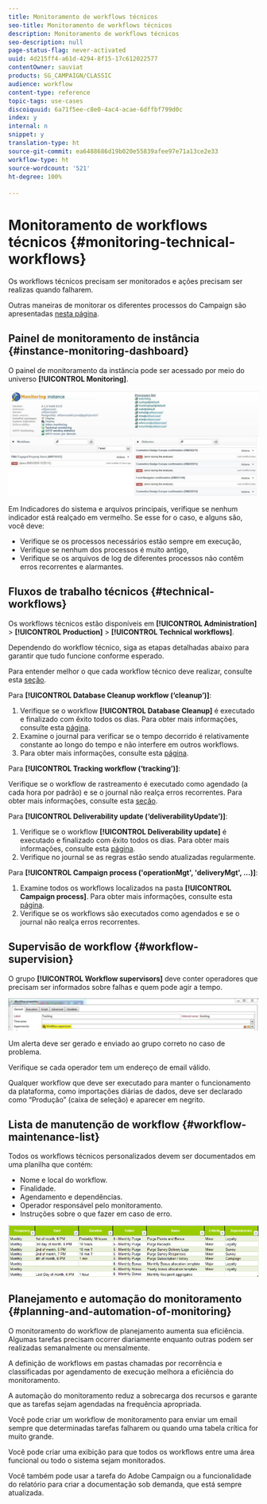 ```yaml
---
title: Monitoramento de workflows técnicos
seo-title: Monitoramento de workflows técnicos
description: Monitoramento de workflows técnicos
seo-description: null
page-status-flag: never-activated
uuid: 4d215ff4-a61d-4294-8f15-17c612022577
contentOwner: sauviat
products: SG_CAMPAIGN/CLASSIC
audience: workflow
content-type: reference
topic-tags: use-cases
discoiquuid: 6a71f5ee-c8e0-4ac4-acae-6dffbf799d0c
index: y
internal: n
snippet: y
translation-type: ht
source-git-commit: ea6488686d19b020e55839afee97e71a13ce2e33
workflow-type: ht
source-wordcount: '521'
ht-degree: 100%

---
```



# Monitoramento de workflows técnicos {#monitoring-technical-workflows}

Os workflows técnicos precisam ser monitorados e ações precisam ser realizas quando falharem.

Outras maneiras de monitorar os diferentes processos do Campaign são apresentadas [nesta página](../../production/using/monitoring-guidelines.md).

## Painel de monitoramento de instância {#instance-monitoring-dashboard}

O painel de monitoramento da instância pode ser acessado por meio do universo **[!UICONTROL Monitoring]**.

![](assets/monitoring_technical_workflows1.png)

Em Indicadores do sistema e arquivos principais, verifique se nenhum indicador está realçado em vermelho. Se esse for o caso, e alguns são, você deve:

* Verifique se os processos necessários estão sempre em execução,
* Verifique se nenhum dos processos é muito antigo,
* Verifique se os arquivos de log de diferentes processos não contêm erros recorrentes e alarmantes.

## Fluxos de trabalho técnicos {#technical-workflows}

Os workflows técnicos estão disponíveis em **[!UICONTROL Administration]** > **[!UICONTROL Production]** > **[!UICONTROL Technical workflows]**.

Dependendo do workflow técnico, siga as etapas detalhadas abaixo para garantir que tudo funcione conforme esperado.

Para entender melhor o que cada workflow técnico deve realizar, consulte esta [seção](../../workflow/using/about-technical-workflows.md).

Para **[!UICONTROL Database Cleanup workflow (‘cleanup’)]**:

1. Verifique se o workflow **[!UICONTROL Database Cleanup]** é executado e finalizado com êxito todos os dias. Para obter mais informações, consulte esta [página](../../workflow/using/delivery.md).
1. Examine o journal para verificar se o tempo decorrido é relativamente constante ao longo do tempo e não interfere em outros workflows.
1. Para obter mais informações, consulte esta [página](../../production/using/database-cleanup-workflow.md).

Para **[!UICONTROL Tracking workflow (‘tracking’)]**:

Verifique se o workflow de rastreamento é executado como agendado (a cada hora por padrão) e se o journal não realça erros recorrentes. Para obter mais informações, consulte esta [seção](../../workflow/using/delivery.md).

Para **[!UICONTROL Deliverability update (‘deliverabilityUpdate’)]**:

1. Verifique se o workflow **[!UICONTROL Deliverability update]** é executado e finalizado com êxito todos os dias. Para obter mais informações, consulte esta [página](../../workflow/using/delivery.md).
1. Verifique no journal se as regras estão sendo atualizadas regularmente.

Para **[!UICONTROL Campaign process ('operationMgt', 'deliveryMgt', ...)]**:

1. Examine todos os workflows localizados na pasta **[!UICONTROL Campaign process]**. Para obter mais informações, consulte esta [página](../../workflow/using/campaign.md).
1. Verifique se os workflows são executados como agendados e se o journal não realça erros recorrentes.

## Supervisão de workflow {#workflow-supervision}

O grupo **[!UICONTROL Workflow supervisors]** deve conter operadores que precisam ser informados sobre falhas e quem pode agir a tempo.

![](assets/monitoring_technical_workflows3.png)

Um alerta deve ser gerado e enviado ao grupo correto no caso de problema.

Verifique se cada operador tem um endereço de email válido.

Qualquer workflow que deve ser executado para manter o funcionamento da plataforma, como importações diárias de dados, deve ser declarado como “Produção” (caixa de seleção) e aparecer em negrito.

## Lista de manutenção de workflow {#workflow-maintenance-list}

Todos os workflows técnicos personalizados devem ser documentados em uma planilha que contém:

* Nome e local do workflow.
* Finalidade.
* Agendamento e dependências.
* Operador responsável pelo monitoramento.
* Instruções sobre o que fazer em caso de erro.

![](assets/monitoring_technical_workflows4.png)

## Planejamento e automação do monitoramento {#planning-and-automation-of-monitoring}

O monitoramento do workflow de planejamento aumenta sua eficiência. Algumas tarefas precisam ocorrer diariamente enquanto outras podem ser realizadas semanalmente ou mensalmente.

A definição de workflows em pastas chamadas por recorrência e classificadas por agendamento de execução melhora a eficiência do monitoramento.

A automação do monitoramento reduz a sobrecarga dos recursos e garante que as tarefas sejam agendadas na frequência apropriada.

Você pode criar um workflow de monitoramento para enviar um email sempre que determinadas tarefas falharem ou quando uma tabela crítica for muito grande.

Você pode criar uma exibição para que todos os workflows entre uma área funcional ou todo o sistema sejam monitorados.

Você também pode usar a tarefa do Adobe Campaign ou a funcionalidade do relatório para criar a documentação sob demanda, que está sempre atualizada.
